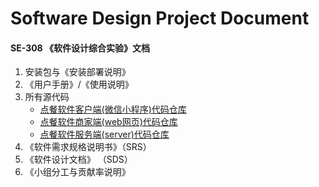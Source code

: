 # Software Design Project Document

#### SE-308 《软件设计综合实验》文档
1. 安装包与《安装部署说明》
2. 《用户手册》/《使用说明》
3. 所有源代码
    + [点餐软件客户端(微信小程序)代码仓库](https://github.com/ChickenDinner8/Client-Customer)
    + [点餐软件商家端(web网页)代码仓库](https://github.com/ChickenDinner8/Client-Merchant)
    + [点餐软件服务端(server)代码仓库](https://github.com/ChickenDinner8/Server)
4. 《软件需求规格说明书》（SRS）
5. 《软件设计文档》 （SDS）
6. 《小组分工与贡献率说明》
